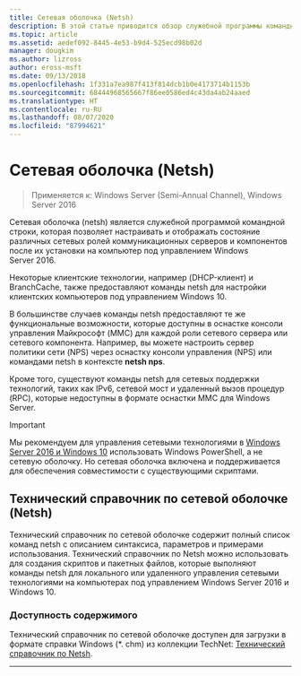 ```yaml
---
title: Сетевая оболочка (Netsh)
description: В этой статье приводится обзор служебной программы командной строки "Сетевая оболочка" (netsh) в Windows Server 2016.
ms.topic: article
ms.assetid: aedef092-8445-4e53-b9d4-525ecd98b02d
manager: dougkim
ms.author: lizross
author: eross-msft
ms.date: 09/13/2018
ms.openlocfilehash: 1f331a7ea987f413f814dcb1b0e4173714b1153b
ms.sourcegitcommit: 68444968565667f86ee0586ed4c43da4ab24aaed
ms.translationtype: HT
ms.contentlocale: ru-RU
ms.lasthandoff: 08/07/2020
ms.locfileid: "87994621"
---
```

# <a name="network-shell-netsh"></a>Сетевая оболочка \(Netsh\)

>Применяется к: Windows Server (Semi-Annual Channel), Windows Server 2016

Сетевая оболочка (netsh) является служебной программой командной строки, которая позволяет настраивать и отображать состояние различных сетевых ролей коммуникационных серверов и компонентов после их установки на компьютер под управлением Windows Server 2016.

Некоторые клиентские технологии, например \(DHCP-клиент\) и BranchCache, также предоставляют команды netsh для настройки клиентских компьютеров под управлением Windows 10.

В большинстве случаев команды netsh предоставляют те же функциональные возможности, которые доступны в оснастке консоли управления Майкрософт \(MMC\) для каждой роли сетевого сервера или сетевого компонента. Например, вы можете настроить сервер политики сети \(NPS\) через оснастку консоли управления (NPS) или командами netsh в контексте **netsh nps**.

Кроме того, существуют команды netsh для сетевых поддержки технологий, таких как IPv6, сетевой мост и удаленный вызов процедур \(RPC\), которые недоступны в формате оснастки MMC для Windows Server.

>[!IMPORTANT]
>Мы рекомендуем для управления сетевыми технологиями в [Windows Server 2016 и Windows 10](/powershell/windows/get-started?view=win10-ps) использовать Windows PowerShell, а не сетевую оболочку. Но сетевая оболочка включена и поддерживается для обеспечения совместимости с существующими скриптами.

## <a name="network-shell-netsh-technical-reference"></a>Технический справочник по сетевой оболочке (Netsh)

Технический справочник по сетевой оболочке содержит полный список команд netsh с описанием синтаксиса, параметров и примерами использования. Технический справочник по Netsh можно использовать для создания скриптов и пакетных файлов, которые выполняют команды netsh для локального или удаленного управления сетевыми технологиями на компьютерах под управлением Windows Server 2016 и Windows 10.

### <a name="content-availability"></a>Доступность содержимого

Технический справочник по сетевой оболочке доступен для загрузки в формате справки Windows \(*. chm\) из коллекции TechNet: [Технический справочник по Netsh](https://gallery.technet.microsoft.com/Netsh-Technical-Reference-c46523dc).

---